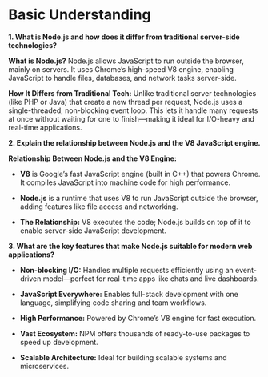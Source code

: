 # Basic Understanding

**1. What is Node.js and how does it differ from traditional server-side technologies?**

**What is Node.js?**
Node.js allows JavaScript to run outside the browser, mainly on servers. It uses Chrome’s high-speed V8 engine, enabling JavaScript to handle files, databases, and network tasks server-side.

**How It Differs from Traditional Tech:**
Unlike traditional server technologies (like PHP or Java) that create a new thread per request, Node.js uses a single-threaded, non-blocking event loop. This lets it handle many requests at once without waiting for one to finish—making it ideal for I/O-heavy and real-time applications.

**2. Explain the relationship between Node.js and the V8 JavaScript engine.**

**Relationship Between Node.js and the V8 Engine:**

- **V8** is Google’s fast JavaScript engine (built in C++) that powers Chrome. It compiles JavaScript into machine code for high performance.

- **Node.js** is a runtime that uses V8 to run JavaScript outside the browser, adding features like file access and networking.

- **The Relationship:** V8 executes the code; Node.js builds on top of it to enable server-side JavaScript development.

**3. What are the key features that make Node.js suitable for modern web applications?**

- **Non-blocking I/O:** Handles multiple requests efficiently using an event-driven model—perfect for real-time apps like chats and live dashboards.

- **JavaScript Everywhere:** Enables full-stack development with one language, simplifying code sharing and team workflows.

- **High Performance:** Powered by Chrome’s V8 engine for fast execution.

- **Vast Ecosystem:** NPM offers thousands of ready-to-use packages to speed up development.

- **Scalable Architecture:** Ideal for building scalable systems and microservices.

